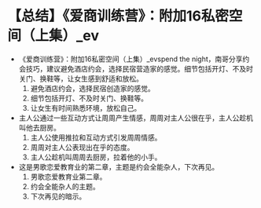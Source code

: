 # 【总结】《爱商训练营》：附加16私密空间（上集）_ev

-   《爱商训练营》：附加16私密空间（上集）_evspend the night，南哥分享约会技巧，建议避免酒店约会，选择民宿营造家的感觉。细节包括开灯、不及时关门、换鞋等，让女生感到舒适和放松。
    1.  避免酒店约会，选择民宿创造家的感觉。
    2.  细节包括开灯、不及时关门、换鞋等。
    3.  让女生有时间熟悉环境，放松自己。
-   主人公通过一些互动方式让周周产生情感，周周对主人公很在乎，主人公趁机叫他去厨房。
    1.  主人公使用推拉和互动方式引发周周情感。
    2.  周周对主人公表现出在乎的态度。
    3.  主人公趁机叫周周去厨房，拉着他的小手。
-   这是男歌恋爱教育业的第二章，主题是约会全能杂人，下次再见。
    1.  男歌恋爱教育业第二章。
    2.  约会全能杂人的主题。
    3.  下次再见的暗示。
